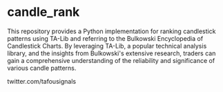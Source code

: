 # candle_rank
This repository provides a Python implementation for ranking candlestick patterns using TA-Lib and referring to the Bulkowski Encyclopedia of Candlestick Charts. By leveraging TA-Lib, a popular technical analysis library, and the insights from Bulkowski's extensive research, traders can gain a comprehensive understanding of the reliability and significance of various candle patterns.

twitter.com/tafousignals

